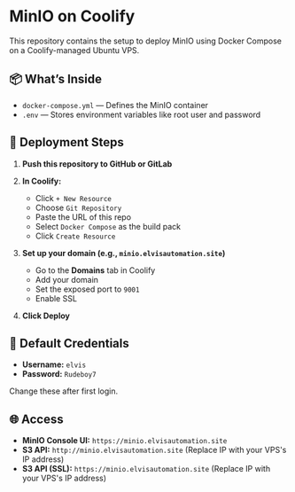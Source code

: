 # MinIO on Coolify

This repository contains the setup to deploy MinIO using Docker Compose on a Coolify-managed Ubuntu VPS.

## 📦 What’s Inside

- `docker-compose.yml` — Defines the MinIO container
- `.env` — Stores environment variables like root user and password

## 🚀 Deployment Steps

1. **Push this repository to GitHub or GitLab**

2. **In Coolify:**
   - Click `+ New Resource`
   - Choose `Git Repository`
   - Paste the URL of this repo
   - Select `Docker Compose` as the build pack
   - Click `Create Resource`

3. **Set up your domain (e.g., `minio.elvisautomation.site`)**
   - Go to the **Domains** tab in Coolify
   - Add your domain
   - Set the exposed port to `9001`
   - Enable SSL

4. **Click Deploy**

## 🔐 Default Credentials

- **Username:** `elvis`
- **Password:** `Rudeboy7`

Change these after first login.

## 🌐 Access

- **MinIO Console UI:** `https://minio.elvisautomation.site`
- **S3 API:** `http://minio.elvisautomation.site` (Replace IP with your VPS's IP address)
- **S3 API (SSL):** `https://minio.elvisautomation.site` (Replace IP with your VPS's IP address)
